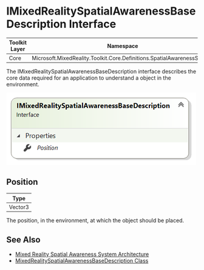 # IMixedRealitySpatialAwarenessBaseDescription Interface

| Toolkit Layer | Namespace |
| --- | --- |
| Core | Microsoft.MixedReality.Toolkit.Core.Definitions.SpatialAwarenessSystem |

The IMixedRealitySpatialAwarenessBaseDescription interface describes the core data required for an application to understand a object in the environment.

<img src="Images/IMixedRealitySpatialAwarenessBaseDescription.png">

## Position

| Type |
| --- |
| Vector3 |

The position, in the environment, at which the object should be placed.

## See Also

- [Mixed Reality Spatial Awareness System Architecture](./SpatialAwarenessSystemArchitecture.md)
- [MixedRealitySpatialAwarenessBaseDescription Class](./MixedRealitySpatialAwarenessBaseDescription.md)

